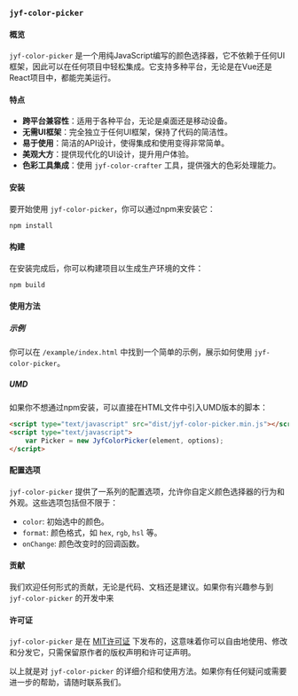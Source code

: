 ### `jyf-color-picker`

#### 概览
`jyf-color-picker` 是一个用纯JavaScript编写的颜色选择器，它不依赖于任何UI框架，因此可以在任何项目中轻松集成。它支持多种平台，无论是在Vue还是React项目中，都能完美运行。

#### 特点
- **跨平台兼容性**：适用于各种平台，无论是桌面还是移动设备。
- **无需UI框架**：完全独立于任何UI框架，保持了代码的简洁性。
- **易于使用**：简洁的API设计，使得集成和使用变得非常简单。
- **美观大方**：提供现代化的UI设计，提升用户体验。
- **色彩工具集成**：使用 `jyf-color-crafter` 工具，提供强大的色彩处理能力。

#### 安装
要开始使用 `jyf-color-picker`，你可以通过npm来安装它：
```bash
npm install
```

#### 构建
在安装完成后，你可以构建项目以生成生产环境的文件：
```bash
npm build
```

#### 使用方法
##### 示例
你可以在 `/example/index.html` 中找到一个简单的示例，展示如何使用 `jyf-color-picker`。

##### UMD
如果你不想通过npm安装，可以直接在HTML文件中引入UMD版本的脚本：
```html
<script type="text/javascript" src="dist/jyf-color-picker.min.js"></script>
<script type="text/javascript">
    var Picker = new JyfColorPicker(element, options);
</script>
```

#### 配置选项
`jyf-color-picker` 提供了一系列的配置选项，允许你自定义颜色选择器的行为和外观。这些选项包括但不限于：

- `color`: 初始选中的颜色。
- `format`: 颜色格式，如 `hex`, `rgb`, `hsl` 等。
- `onChange`: 颜色改变时的回调函数。

#### 贡献
我们欢迎任何形式的贡献，无论是代码、文档还是建议。如果你有兴趣参与到 `jyf-color-picker` 的开发中来

#### 许可证
`jyf-color-picker` 是在 [MIT许可证](https://github.com/juyufeng/jyf-color-picker/LICENSE) 下发布的，这意味着你可以自由地使用、修改和分发它，只需保留原作者的版权声明和许可证声明。

以上就是对 `jyf-color-picker` 的详细介绍和使用方法。如果你有任何疑问或需要进一步的帮助，请随时联系我们。